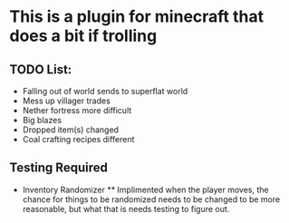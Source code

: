 # This is a plugin for minecraft that does a bit if trolling

## TODO List:
* Falling out of world sends to superflat world
* Mess up villager trades
* Nether fortress more difficult
* Big blazes
* Dropped item(s) changed
* Coal crafting recipes different

## Testing Required
* Inventory Randomizer
** Implimented when the player moves, the chance for things to be randomized needs to be changed to be more reasonable, but what that is needs testing to figure out.